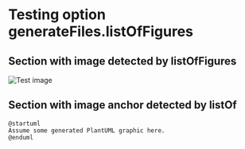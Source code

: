 # Testing option generateFiles.listOfFigures

## Section with image detected by listOfFigures

![Test image](./figure.png)

## Section with image anchor detected by listOf

<a id="foo" class="my-figures" title="Invisible image of foo"></a>
~~~
@startuml
Assume some generated PlantUML graphic here.
@enduml
~~~
